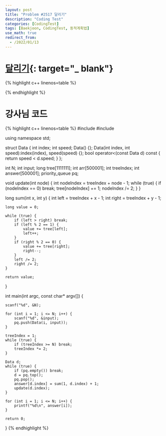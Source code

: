 ```yaml
---
layout: post
title: "Problem #2517 달리기"
description: "Coding Test"
categories: [CodingTest]
tags: [Baekjoon, CodingTest, 동적계획법]
use_math: true
redirect_from:
  - /2022/01/13
---
```


# [달리기](https://www.acmicpc.net/problem/2517){: target="_ blank"}

{% highlight c++ linenos=table %} 

{% endhighlight %}


# 강사님 코드

{% highlight c++ linenos=table %} 
#include <iostream>
#include <queue>

using namespace std;

struct Data {
    int index;
    int speed;
    Data() {};
    Data(int index, int speed):index(index), speed(speed) {};
    bool operator<(const Data d) const {
        return speed < d.speed;
    }
};

int N;
int input;
long tree[1111111];
int arr[500001];
int treeIndex;
int answer[500001];
priority_queue<Data> pq;

void update(int node) {
    int nodeIndex = treeIndex + node - 1;
    while (true) {
        if (nodeIndex == 0) break;
        tree[nodeIndex] += 1;
        nodeIndex /= 2;
    }
}

long sum(int x, int y) {
    int left = treeIndex + x - 1;
    int right = treeIndex + y - 1;

    long value = 0;

    while (true) {
        if (left > right) break;
        if (left % 2 == 1) {
            value += tree[left];
            left++;
        }
        if (right % 2 == 0) {
            value += tree[right];
            right--;
        }
        left /= 2;
        right /= 2;
    }

    return value;
}

int main(int argc, const char* argv[]) {

    scanf("%d", &N);

    for (int i = 1; i <= N; i++) {
        scanf("%d", &input);
        pq.push(Data(i, input));
    }

    treeIndex = 1;
    while (true) {
        if (treeIndex >= N) break;
        treeIndex *= 2;
    }

    Data d;
    while (true) {
        if (pq.empty()) break;
        d = pq.top();
        pq.pop();
        answer[d.index] = sum(1, d.index) + 1;
        update(d.index);
    }

    for (int i = 1; i <= N; i++) {
        printf("%d\n", answer[i]);
    }

    return 0;
}
{% endhighlight %}
